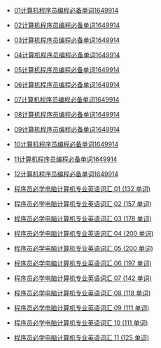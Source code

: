 - [01计算机程序员编程必备单词1649914](https://darian1996.github.io/other_video/%E7%A8%8B%E5%BA%8F%E5%91%98-%E8%AE%A1%E7%AE%97%E6%9C%BA%E5%BF%85%E5%AD%A6%E8%8B%B1%E8%AF%AD/01_%E8%AE%A1%E7%AE%97%E6%9C%BA%E7%A8%8B%E5%BA%8F%E5%91%98%E7%BC%96%E7%A8%8B%E5%BF%85%E5%A4%87%E5%8D%95%E8%AF%8D_1649914/)

- [02计算机程序员编程必备单词1649914](https://darian1996.github.io/other_video/%E7%A8%8B%E5%BA%8F%E5%91%98-%E8%AE%A1%E7%AE%97%E6%9C%BA%E5%BF%85%E5%AD%A6%E8%8B%B1%E8%AF%AD/02_%E8%AE%A1%E7%AE%97%E6%9C%BA%E7%A8%8B%E5%BA%8F%E5%91%98%E7%BC%96%E7%A8%8B%E5%BF%85%E5%A4%87%E5%8D%95%E8%AF%8D_1649914/)

- [03计算机程序员编程必备单词1649914](https://darian1996.github.io/other_video/%E7%A8%8B%E5%BA%8F%E5%91%98-%E8%AE%A1%E7%AE%97%E6%9C%BA%E5%BF%85%E5%AD%A6%E8%8B%B1%E8%AF%AD/03_%E8%AE%A1%E7%AE%97%E6%9C%BA%E7%A8%8B%E5%BA%8F%E5%91%98%E7%BC%96%E7%A8%8B%E5%BF%85%E5%A4%87%E5%8D%95%E8%AF%8D_1649914/)

- [04计算机程序员编程必备单词1649914](https://darian1996.github.io/other_video/%E7%A8%8B%E5%BA%8F%E5%91%98-%E8%AE%A1%E7%AE%97%E6%9C%BA%E5%BF%85%E5%AD%A6%E8%8B%B1%E8%AF%AD/04_%E8%AE%A1%E7%AE%97%E6%9C%BA%E7%A8%8B%E5%BA%8F%E5%91%98%E7%BC%96%E7%A8%8B%E5%BF%85%E5%A4%87%E5%8D%95%E8%AF%8D_1649914/)

- [05计算机程序员编程必备单词1649914](https://darian1996.github.io/other_video/%E7%A8%8B%E5%BA%8F%E5%91%98-%E8%AE%A1%E7%AE%97%E6%9C%BA%E5%BF%85%E5%AD%A6%E8%8B%B1%E8%AF%AD/05_%E8%AE%A1%E7%AE%97%E6%9C%BA%E7%A8%8B%E5%BA%8F%E5%91%98%E7%BC%96%E7%A8%8B%E5%BF%85%E5%A4%87%E5%8D%95%E8%AF%8D_1649914/)

- [06计算机程序员编程必备单词1649914](https://darian1996.github.io/other_video/%E7%A8%8B%E5%BA%8F%E5%91%98-%E8%AE%A1%E7%AE%97%E6%9C%BA%E5%BF%85%E5%AD%A6%E8%8B%B1%E8%AF%AD/06_%E8%AE%A1%E7%AE%97%E6%9C%BA%E7%A8%8B%E5%BA%8F%E5%91%98%E7%BC%96%E7%A8%8B%E5%BF%85%E5%A4%87%E5%8D%95%E8%AF%8D_1649914/)

- [07计算机程序员编程必备单词1649914](https://darian1996.github.io/other_video/%E7%A8%8B%E5%BA%8F%E5%91%98-%E8%AE%A1%E7%AE%97%E6%9C%BA%E5%BF%85%E5%AD%A6%E8%8B%B1%E8%AF%AD/07_%E8%AE%A1%E7%AE%97%E6%9C%BA%E7%A8%8B%E5%BA%8F%E5%91%98%E7%BC%96%E7%A8%8B%E5%BF%85%E5%A4%87%E5%8D%95%E8%AF%8D_1649914/)

- [08计算机程序员编程必备单词1649914](https://darian1996.github.io/other_video/%E7%A8%8B%E5%BA%8F%E5%91%98-%E8%AE%A1%E7%AE%97%E6%9C%BA%E5%BF%85%E5%AD%A6%E8%8B%B1%E8%AF%AD/08_%E8%AE%A1%E7%AE%97%E6%9C%BA%E7%A8%8B%E5%BA%8F%E5%91%98%E7%BC%96%E7%A8%8B%E5%BF%85%E5%A4%87%E5%8D%95%E8%AF%8D_1649914/)

- [09计算机程序员编程必备单词1649914](https://darian1996.github.io/other_video/%E7%A8%8B%E5%BA%8F%E5%91%98-%E8%AE%A1%E7%AE%97%E6%9C%BA%E5%BF%85%E5%AD%A6%E8%8B%B1%E8%AF%AD/09_%E8%AE%A1%E7%AE%97%E6%9C%BA%E7%A8%8B%E5%BA%8F%E5%91%98%E7%BC%96%E7%A8%8B%E5%BF%85%E5%A4%87%E5%8D%95%E8%AF%8D_1649914)

- [10计算机程序员编程必备单词1649914](https://darian1996.github.io/other_video/%E7%A8%8B%E5%BA%8F%E5%91%98-%E8%AE%A1%E7%AE%97%E6%9C%BA%E5%BF%85%E5%AD%A6%E8%8B%B1%E8%AF%AD/10_%E8%AE%A1%E7%AE%97%E6%9C%BA%E7%A8%8B%E5%BA%8F%E5%91%98%E7%BC%96%E7%A8%8B%E5%BF%85%E5%A4%87%E5%8D%95%E8%AF%8D_1649914/)

- [11计算机程序员编程必备单词1649914](https://darian1996.github.io/other_video/%E7%A8%8B%E5%BA%8F%E5%91%98-%E8%AE%A1%E7%AE%97%E6%9C%BA%E5%BF%85%E5%AD%A6%E8%8B%B1%E8%AF%AD/11_%E8%AE%A1%E7%AE%97%E6%9C%BA%E7%A8%8B%E5%BA%8F%E5%91%98%E7%BC%96%E7%A8%8B%E5%BF%85%E5%A4%87%E5%8D%95%E8%AF%8D_1649914/)

- [12计算机程序员编程必备单词1649914](https://darian1996.github.io/other_video/%E7%A8%8B%E5%BA%8F%E5%91%98-%E8%AE%A1%E7%AE%97%E6%9C%BA%E5%BF%85%E5%AD%A6%E8%8B%B1%E8%AF%AD/12_%E8%AE%A1%E7%AE%97%E6%9C%BA%E7%A8%8B%E5%BA%8F%E5%91%98%E7%BC%96%E7%A8%8B%E5%BF%85%E5%A4%87%E5%8D%95%E8%AF%8D_1649914/)

- [程序员必学电脑计算机专业英语词汇 01 (132 单词)](https://darian1996.github.io/other_video/%E7%A8%8B%E5%BA%8F%E5%91%98-%E8%AE%A1%E7%AE%97%E6%9C%BA%E5%BF%85%E5%AD%A6%E8%8B%B1%E8%AF%AD/%E7%A8%8B%E5%BA%8F%E5%91%98%E5%BF%85%E5%AD%A6%E7%94%B5%E8%84%91%E8%AE%A1%E7%AE%97%E6%9C%BA%E4%B8%93%E4%B8%9A%E8%8B%B1%E8%AF%AD%E8%AF%8D%E6%B1%87%2001%20(132%20%E5%8D%95%E8%AF%8D))

- [程序员必学电脑计算机专业英语词汇 02 (157 单词)](https://darian1996.github.io/other_video/%E7%A8%8B%E5%BA%8F%E5%91%98-%E8%AE%A1%E7%AE%97%E6%9C%BA%E5%BF%85%E5%AD%A6%E8%8B%B1%E8%AF%AD/%E7%A8%8B%E5%BA%8F%E5%91%98%E5%BF%85%E5%AD%A6%E7%94%B5%E8%84%91%E8%AE%A1%E7%AE%97%E6%9C%BA%E4%B8%93%E4%B8%9A%E8%8B%B1%E8%AF%AD%E8%AF%8D%E6%B1%87%2002%20(157%20%E5%8D%95%E8%AF%8D)) 

- [程序员必学电脑计算机专业英语词汇 03 (178 单词)](https://darian1996.github.io/other_video/%E7%A8%8B%E5%BA%8F%E5%91%98-%E8%AE%A1%E7%AE%97%E6%9C%BA%E5%BF%85%E5%AD%A6%E8%8B%B1%E8%AF%AD/%E7%A8%8B%E5%BA%8F%E5%91%98%E5%BF%85%E5%AD%A6%E7%94%B5%E8%84%91%E8%AE%A1%E7%AE%97%E6%9C%BA%E4%B8%93%E4%B8%9A%E8%8B%B1%E8%AF%AD%E8%AF%8D%E6%B1%87%2003%20(178%20%E5%8D%95%E8%AF%8D))

- [程序员必学电脑计算机专业英语词汇 04 (200 单词)](https://darian1996.github.io/other_video/%E7%A8%8B%E5%BA%8F%E5%91%98-%E8%AE%A1%E7%AE%97%E6%9C%BA%E5%BF%85%E5%AD%A6%E8%8B%B1%E8%AF%AD/%E7%A8%8B%E5%BA%8F%E5%91%98%E5%BF%85%E5%AD%A6%E7%94%B5%E8%84%91%E8%AE%A1%E7%AE%97%E6%9C%BA%E4%B8%93%E4%B8%9A%E8%8B%B1%E8%AF%AD%E8%AF%8D%E6%B1%87%2004%20(200%20%E5%8D%95%E8%AF%8D))

- [程序员必学电脑计算机专业英语词汇 05 (200 单词)](https://darian1996.github.io/other_video/%E7%A8%8B%E5%BA%8F%E5%91%98-%E8%AE%A1%E7%AE%97%E6%9C%BA%E5%BF%85%E5%AD%A6%E8%8B%B1%E8%AF%AD/%E7%A8%8B%E5%BA%8F%E5%91%98%E5%BF%85%E5%AD%A6%E7%94%B5%E8%84%91%E8%AE%A1%E7%AE%97%E6%9C%BA%E4%B8%93%E4%B8%9A%E8%8B%B1%E8%AF%AD%E8%AF%8D%E6%B1%87%2005%20(200%20%E5%8D%95%E8%AF%8D))

- [程序员必学电脑计算机专业英语词汇 06 (197 单词)](https://darian1996.github.io/other_video/%E7%A8%8B%E5%BA%8F%E5%91%98-%E8%AE%A1%E7%AE%97%E6%9C%BA%E5%BF%85%E5%AD%A6%E8%8B%B1%E8%AF%AD/%E7%A8%8B%E5%BA%8F%E5%91%98%E5%BF%85%E5%AD%A6%E7%94%B5%E8%84%91%E8%AE%A1%E7%AE%97%E6%9C%BA%E4%B8%93%E4%B8%9A%E8%8B%B1%E8%AF%AD%E8%AF%8D%E6%B1%87%2006%20(197%20%E5%8D%95%E8%AF%8D))

- [程序员必学电脑计算机专业英语词汇 07 (142 单词)](https://darian1996.github.io/other_video/%E7%A8%8B%E5%BA%8F%E5%91%98-%E8%AE%A1%E7%AE%97%E6%9C%BA%E5%BF%85%E5%AD%A6%E8%8B%B1%E8%AF%AD/%E7%A8%8B%E5%BA%8F%E5%91%98%E5%BF%85%E5%AD%A6%E7%94%B5%E8%84%91%E8%AE%A1%E7%AE%97%E6%9C%BA%E4%B8%93%E4%B8%9A%E8%8B%B1%E8%AF%AD%E8%AF%8D%E6%B1%87%2007%20(142%20%E5%8D%95%E8%AF%8D))

- [程序员必学电脑计算机专业英语词汇 08 (118 单词)](https://darian1996.github.io/other_video/%E7%A8%8B%E5%BA%8F%E5%91%98-%E8%AE%A1%E7%AE%97%E6%9C%BA%E5%BF%85%E5%AD%A6%E8%8B%B1%E8%AF%AD/%E7%A8%8B%E5%BA%8F%E5%91%98%E5%BF%85%E5%AD%A6%E7%94%B5%E8%84%91%E8%AE%A1%E7%AE%97%E6%9C%BA%E4%B8%93%E4%B8%9A%E8%8B%B1%E8%AF%AD%E8%AF%8D%E6%B1%87%2008%20(118%20%E5%8D%95%E8%AF%8D))

- [程序员必学电脑计算机专业英语词汇 09 (111 单词)](https://darian1996.github.io/other_video/%E7%A8%8B%E5%BA%8F%E5%91%98-%E8%AE%A1%E7%AE%97%E6%9C%BA%E5%BF%85%E5%AD%A6%E8%8B%B1%E8%AF%AD/%E7%A8%8B%E5%BA%8F%E5%91%98%E5%BF%85%E5%AD%A6%E7%94%B5%E8%84%91%E8%AE%A1%E7%AE%97%E6%9C%BA%E4%B8%93%E4%B8%9A%E8%8B%B1%E8%AF%AD%E8%AF%8D%E6%B1%87%2009%20(111%20%E5%8D%95%E8%AF%8D))

- [程序员必学电脑计算机专业英语词汇 10 (111 单词)](https://darian1996.github.io/other_video/%E7%A8%8B%E5%BA%8F%E5%91%98-%E8%AE%A1%E7%AE%97%E6%9C%BA%E5%BF%85%E5%AD%A6%E8%8B%B1%E8%AF%AD/%E7%A8%8B%E5%BA%8F%E5%91%98%E5%BF%85%E5%AD%A6%E7%94%B5%E8%84%91%E8%AE%A1%E7%AE%97%E6%9C%BA%E4%B8%93%E4%B8%9A%E8%8B%B1%E8%AF%AD%E8%AF%8D%E6%B1%87%2010%20(111%20%E5%8D%95%E8%AF%8D)) 

- [程序员必学电脑计算机专业英语词汇 11 (125 单词)](https://darian1996.github.io/other_video/%E7%A8%8B%E5%BA%8F%E5%91%98-%E8%AE%A1%E7%AE%97%E6%9C%BA%E5%BF%85%E5%AD%A6%E8%8B%B1%E8%AF%AD/%E7%A8%8B%E5%BA%8F%E5%91%98%E5%BF%85%E5%AD%A6%E7%94%B5%E8%84%91%E8%AE%A1%E7%AE%97%E6%9C%BA%E4%B8%93%E4%B8%9A%E8%8B%B1%E8%AF%AD%E8%AF%8D%E6%B1%87%2011%20(125%20%E5%8D%95%E8%AF%8D))




